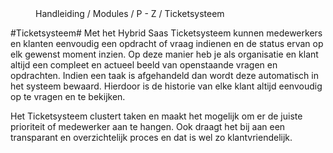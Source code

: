 <properties>
	<page>
		<title>Ticketsysteem</title>
	</page>
	<menu>
		<position>Handleiding / Modules / P - Z / Ticketsysteem</position> 
		<title>Introductie</title>
	</menu>
</properties>

#Ticketsysteem#
<description>Met het Hybrid Saas Ticketsysteem kunnen medewerkers en klanten eenvoudig een opdracht of vraag indienen en de status ervan op elk gewenst moment inzien. Op deze manier heb je als organisatie en klant altijd een compleet en actueel beeld van openstaande vragen en opdrachten. Indien een taak is afgehandeld dan wordt deze automatisch in het systeem bewaard. Hierdoor is de historie van elke klant altijd eenvoudig op te vragen en te bekijken.

Het Ticketsysteem clustert taken en maakt het mogelijk om er de juiste prioriteit of medewerker aan te hangen. Ook draagt het bij aan een transparant en overzichtelijk proces en dat is wel zo klantvriendelijk.
</description>
